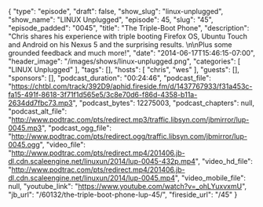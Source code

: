{
  "type": "episode",
  "draft": false,
  "show_slug": "linux-unplugged",
  "show_name": "LINUX Unplugged",
  "episode": 45,
  "slug": "45",
  "episode_padded": "0045",
  "title": "The Triple-Boot Phone",
  "description": "Chris shares his experience with triple booting Firefox OS, Ubuntu Touch and Android on his Nexus 5 and the surprising results. \n\nPlus some grounded feedback and much more!",
  "date": "2014-06-17T15:46:15-07:00",
  "header_image": "/images/shows/linux-unplugged.png",
  "categories": [
    "LINUX Unplugged"
  ],
  "tags": [],
  "hosts": [
    "chris",
    "wes"
  ],
  "guests": [],
  "sponsors": [],
  "podcast_duration": "00:24:46",
  "podcast_file": "https://chtbl.com/track/392D9/aphid.fireside.fm/d/1437767933/f31a453c-fa15-491f-8618-3f71f1d565e5/3c8e70d6-f86d-4358-b11a-2634dd7fbc73.mp3",
  "podcast_bytes": 12275003,
  "podcast_chapters": null,
  "podcast_alt_file": "http://www.podtrac.com/pts/redirect.mp3/traffic.libsyn.com/jbmirror/lup-0045.mp3",
  "podcast_ogg_file": "http://www.podtrac.com/pts/redirect.ogg/traffic.libsyn.com/jbmirror/lup-0045.ogg",
  "video_file": "http://www.podtrac.com/pts/redirect.mp4/201406.jb-dl.cdn.scaleengine.net/linuxun/2014/lup-0045-432p.mp4",
  "video_hd_file": "http://www.podtrac.com/pts/redirect.mp4/201406.jb-dl.cdn.scaleengine.net/linuxun/2014/lup-0045.mp4",
  "video_mobile_file": null,
  "youtube_link": "https://www.youtube.com/watch?v=_ohLYuxvxmU",
  "jb_url": "/60132/the-triple-boot-phone-lup-45/",
  "fireside_url": "/45"
}

